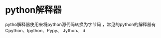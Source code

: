 # python解释器
  pytho解释器使用来将python源代码转换为字节码 ，常见的python的解释器有Cpython、Ipython、Pypy、 Jython、 d
<!--stackedit_data:
eyJoaXN0b3J5IjpbMzk1NjY0NDU0XX0=
-->
